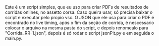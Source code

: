 Este é um script simples, que eu uso para criar PDFs de resultados de corridas onlines, no assetto corsa. Caso queira usar, só precisa baixar o script e executar pelo propio vsc.
O JSON que ele usa para criar o PDF é encontrado no live timing, após o fim da seção de corrida, é nescessario colocar o arquivo na mesma pasta do script, e depois renomealo para "Corrida_RR-1.json",
depois é só rodar o script jsonPit.py e em seguida o main.py.
